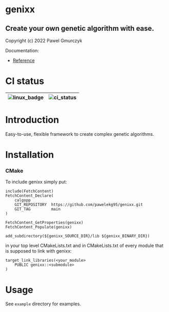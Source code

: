 # genixx
## Create your own genetic algorithm with ease. 
Copyright (c) 2022 Pawel Gmurczyk

Documentation:
* [Reference](https://pawelekg95.github.io/genixx/)

# CI status

| ![linux_badge] | ![ci_status] |
| :------------: | :--------------: |

[ci_status]: https://github.com/pawelekg95/genixx/actions/workflows/genixx_ci.yml/badge.svg
[linux_badge]: https://img.shields.io/badge/Linux-FCC624?style=for-the-badge&logo=linux&logoColor=black

# Introduction
Easy-to-use, flexible framework to create complex genetic algorithms.

# Installation

### CMake
To include genixx simply put:

```
include(FetchContent)
FetchContent_Declare(
    calgopp
    GIT_REPOSITORY  https://github.com/pawelekg95/genixx.git
    GIT_TAG         main
)

FetchContent_GetProperties(genixx)
FetchContent_Populate(genixx)

add_subdirectory(${genixx_SOURCE_DIR}/lib ${genixx_BINARY_DIR})
```

in your top level CMakeLists.txt and in CMakeLists.txt of every module that is supposed to link with
genixx:

````
target_link_libraries(<your_module>
    PUBLIC genixx::<submodule>
)
````

# Usage
See `example` directory for examples.
